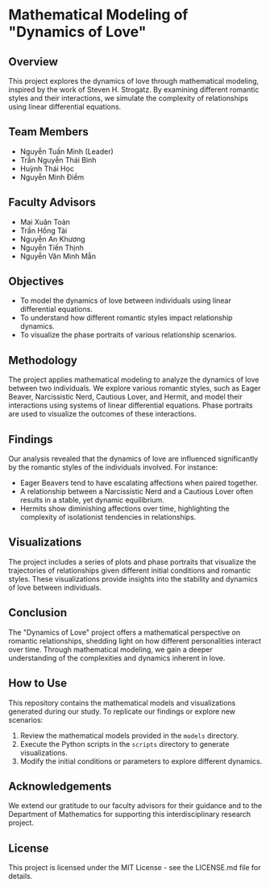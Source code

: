 # Mathematical Modeling of "Dynamics of Love"

## Overview
This project explores the dynamics of love through mathematical modeling, inspired by the work of Steven H. Strogatz. By examining different romantic styles and their interactions, we simulate the complexity of relationships using linear differential equations.

## Team Members
- Nguyễn Tuấn Minh (Leader)
- Trần Nguyễn Thái Bình
- Huỳnh Thái Học
- Nguyễn Minh Điềm

## Faculty Advisors
- Mai Xuân Toàn
- Trần Hồng Tài
- Nguyễn An Khương
- Nguyễn Tiến Thịnh
- Nguyễn Văn Minh Mẫn

## Objectives
- To model the dynamics of love between individuals using linear differential equations.
- To understand how different romantic styles impact relationship dynamics.
- To visualize the phase portraits of various relationship scenarios.

## Methodology
The project applies mathematical modeling to analyze the dynamics of love between two individuals. We explore various romantic styles, such as Eager Beaver, Narcissistic Nerd, Cautious Lover, and Hermit, and model their interactions using systems of linear differential equations. Phase portraits are used to visualize the outcomes of these interactions.

## Findings
Our analysis revealed that the dynamics of love are influenced significantly by the romantic styles of the individuals involved. For instance:
- Eager Beavers tend to have escalating affections when paired together.
- A relationship between a Narcissistic Nerd and a Cautious Lover often results in a stable, yet dynamic equilibrium.
- Hermits show diminishing affections over time, highlighting the complexity of isolationist tendencies in relationships.

## Visualizations
The project includes a series of plots and phase portraits that visualize the trajectories of relationships given different initial conditions and romantic styles. These visualizations provide insights into the stability and dynamics of love between individuals.

## Conclusion
The "Dynamics of Love" project offers a mathematical perspective on romantic relationships, shedding light on how different personalities interact over time. Through mathematical modeling, we gain a deeper understanding of the complexities and dynamics inherent in love.

## How to Use
This repository contains the mathematical models and visualizations generated during our study. To replicate our findings or explore new scenarios:
1. Review the mathematical models provided in the `models` directory.
2. Execute the Python scripts in the `scripts` directory to generate visualizations.
3. Modify the initial conditions or parameters to explore different dynamics.

## Acknowledgements
We extend our gratitude to our faculty advisors for their guidance and to the Department of Mathematics for supporting this interdisciplinary research project.

## License
This project is licensed under the MIT License - see the LICENSE.md file for details.
